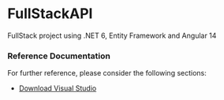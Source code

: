 # FullStackAPI
FullStack project using .NET 6, Entity Framework and Angular 14

### Reference Documentation
For further reference, please consider the following sections:

* [Download Visual Studio](https://visualstudio.microsoft.com/es/downloads/)









